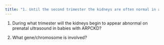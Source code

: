 ```yaml
---
title: "1. Until the second trimester the kidneys are often normal in appearance on prenatal US.  2. Short arm of chromosome 6"
---
```

1. During what trimester will the kidneys begin to appear abnormal on prenatal ultrasound in babies with ARPCKD?

2. What gene/chromosome is involved?

